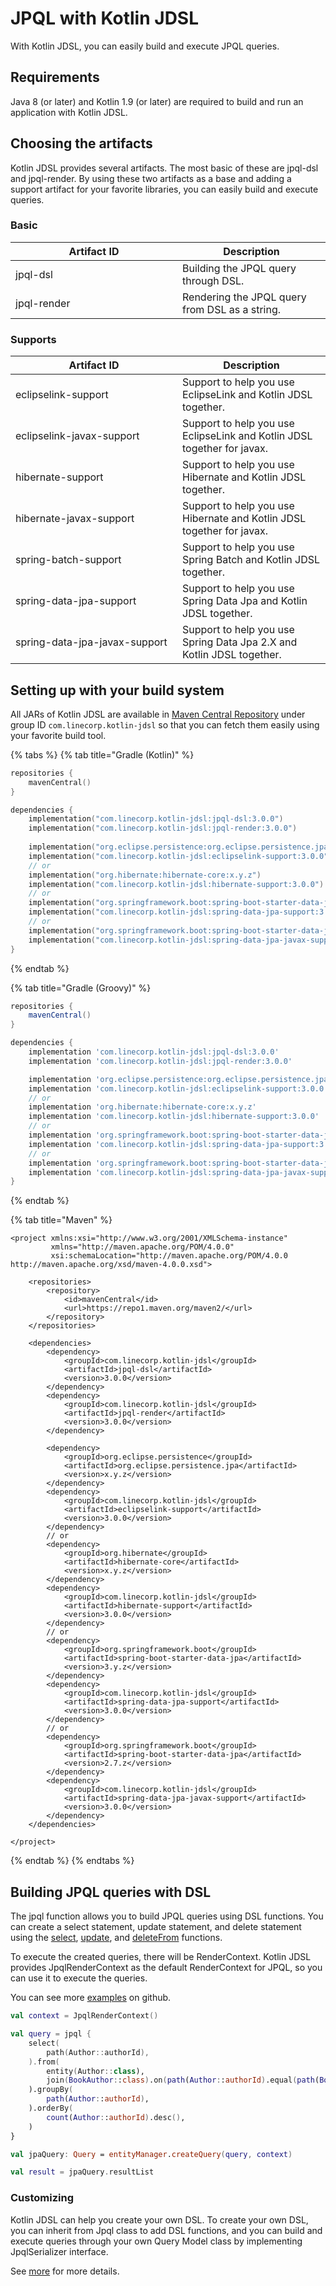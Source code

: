 # JPQL with Kotlin JDSL

With Kotlin JDSL, you can easily build and execute JPQL queries.

## Requirements <a href="#setting-up-with-a-build-system" id="setting-up-with-a-build-system"></a>

Java 8 (or later) and Kotlin 1.9 (or later) are required to build and run an application with Kotlin JDSL.

## Choosing the artifacts <a href="#setting-up-with-a-build-system" id="setting-up-with-a-build-system"></a>

Kotlin JDSL provides several artifacts. The most basic of these are jpql-dsl and jpql-render. By using these two artifacts as a base and adding a support artifact for your favorite libraries, you can easily build and execute queries.

### Basic

<table><thead><tr><th width="251">Artifact ID</th><th>Description</th></tr></thead><tbody><tr><td>jpql-dsl</td><td>Building the JPQL query through DSL.</td></tr><tr><td>jpql-render</td><td>Rendering the JPQL query from DSL as a string.</td></tr></tbody></table>

### Supports

<table><thead><tr><th width="251">Artifact ID</th><th>Description</th></tr></thead><tbody><tr><td>eclipselink-support</td><td>Support to help you use EclipseLink and Kotlin JDSL together.</td></tr><tr><td>eclipselink-javax-support</td><td>Support to help you use EclipseLink and Kotlin JDSL together for javax.</td></tr><tr><td>hibernate-support</td><td>Support to help you use Hibernate and Kotlin JDSL together.</td></tr><tr><td>hibernate-javax-support</td><td>Support to help you use Hibernate and Kotlin JDSL together for javax.</td></tr><tr><td>spring-batch-support</td><td>Support to help you use Spring Batch and Kotlin JDSL together.</td></tr><tr><td>spring-data-jpa-support</td><td>Support to help you use Spring Data Jpa and Kotlin JDSL together.</td></tr><tr><td>spring-data-jpa-javax-support</td><td>Support to help you use Spring Data Jpa 2.X and Kotlin JDSL together.</td></tr></tbody></table>

## Setting up with your build system <a href="#setting-up-with-a-build-system" id="setting-up-with-a-build-system"></a>

All JARs of Kotlin JDSL are available in [Maven Central Repository](https://central.sonatype.com/search?q=g%3Acom.linecorp.kotlin-jdsl) under group ID `com.linecorp.kotlin-jdsl` so that you can fetch them easily using your favorite build tool.

{% tabs %}
{% tab title="Gradle (Kotlin)" %}
```kotlin
repositories {
    mavenCentral()
}

dependencies {
    implementation("com.linecorp.kotlin-jdsl:jpql-dsl:3.0.0")
    implementation("com.linecorp.kotlin-jdsl:jpql-render:3.0.0")
    
    implementation("org.eclipse.persistence:org.eclipse.persistence.jpa:x.y.z")
    implementation("com.linecorp.kotlin-jdsl:eclipselink-support:3.0.0")
    // or
    implementation("org.hibernate:hibernate-core:x.y.z")
    implementation("com.linecorp.kotlin-jdsl:hibernate-support:3.0.0")
    // or
    implementation("org.springframework.boot:spring-boot-starter-data-jpa:3.y.z")
    implementation("com.linecorp.kotlin-jdsl:spring-data-jpa-support:3.0.0")
    // or
    implementation("org.springframework.boot:spring-boot-starter-data-jpa:2.7.z")
    implementation("com.linecorp.kotlin-jdsl:spring-data-jpa-javax-support:3.0.0")
}
```
{% endtab %}

{% tab title="Gradle (Groovy)" %}
```groovy
repositories {
    mavenCentral()
}

dependencies {
    implementation 'com.linecorp.kotlin-jdsl:jpql-dsl:3.0.0'
    implementation 'com.linecorp.kotlin-jdsl:jpql-render:3.0.0'

    implementation 'org.eclipse.persistence:org.eclipse.persistence.jpa:x.y.z'
    implementation 'com.linecorp.kotlin-jdsl:eclipselink-support:3.0.0'
    // or
    implementation 'org.hibernate:hibernate-core:x.y.z'
    implementation 'com.linecorp.kotlin-jdsl:hibernate-support:3.0.0'
    // or
    implementation 'org.springframework.boot:spring-boot-starter-data-jpa:3.y.z'
    implementation 'com.linecorp.kotlin-jdsl:spring-data-jpa-support:3.0.0'
    // or
    implementation 'org.springframework.boot:spring-boot-starter-data-jpa:2.7.z'
    implementation 'com.linecorp.kotlin-jdsl:spring-data-jpa-javax-support:3.0.0'
}
```
{% endtab %}

{% tab title="Maven" %}
```markup
<project xmlns:xsi="http://www.w3.org/2001/XMLSchema-instance"
         xmlns="http://maven.apache.org/POM/4.0.0"
         xsi:schemaLocation="http://maven.apache.org/POM/4.0.0 http://maven.apache.org/xsd/maven-4.0.0.xsd">
         
    <repositories>
        <repository>
            <id>mavenCentral</id>
            <url>https://repo1.maven.org/maven2/</url>
        </repository>
    </repositories>
    
    <dependencies>
        <dependency>
            <groupId>com.linecorp.kotlin-jdsl</groupId>
            <artifactId>jpql-dsl</artifactId>
            <version>3.0.0</version>
        </dependency>
        <dependency>
            <groupId>com.linecorp.kotlin-jdsl</groupId>
            <artifactId>jpql-render</artifactId>
            <version>3.0.0</version>
        </dependency>

        <dependency>
            <groupId>org.eclipse.persistence</groupId>
            <artifactId>org.eclipse.persistence.jpa</artifactId>
            <version>x.y.z</version>
        </dependency>
        <dependency>
            <groupId>com.linecorp.kotlin-jdsl</groupId>
            <artifactId>eclipselink-support</artifactId>
            <version>3.0.0</version>
        </dependency>
        // or
        <dependency>
            <groupId>org.hibernate</groupId>
            <artifactId>hibernate-core</artifactId>
            <version>x.y.z</version>
        </dependency>
        <dependency>
            <groupId>com.linecorp.kotlin-jdsl</groupId>
            <artifactId>hibernate-support</artifactId>
            <version>3.0.0</version>
        </dependency>
        // or
        <dependency>
            <groupId>org.springframework.boot</groupId>
            <artifactId>spring-boot-starter-data-jpa</artifactId>
            <version>3.y.z</version>
        </dependency>
        <dependency>
            <groupId>com.linecorp.kotlin-jdsl</groupId>
            <artifactId>spring-data-jpa-support</artifactId>
            <version>3.0.0</version>
        </dependency>
        // or
        <dependency>
            <groupId>org.springframework.boot</groupId>
            <artifactId>spring-boot-starter-data-jpa</artifactId>
            <version>2.7.z</version>
        </dependency>
        <dependency>
            <groupId>com.linecorp.kotlin-jdsl</groupId>
            <artifactId>spring-data-jpa-javax-support</artifactId>
            <version>3.0.0</version>
        </dependency>
    </dependencies>

</project>
```
{% endtab %}
{% endtabs %}

## Building JPQL queries with DSL

The jpql function allows you to build JPQL queries using DSL functions. You can create a select statement, update statement, and delete statement using the [select](statements.md#select-statement), [update](statements.md#update-statement), and [deleteFrom](statements.md#delete-statement) functions.

To execute the created queries, there will be RenderContext. Kotlin JDSL provides JpqlRenderContext as the default RenderContext for JPQL, so you can use it to execute the queries.

You can see more [examples](https://github.com/line/kotlin-jdsl/tree/main/example) on github.

```kotlin
val context = JpqlRenderContext()

val query = jpql {
    select(
        path(Author::authorId),
    ).from(
        entity(Author::class),
        join(BookAuthor::class).on(path(Author::authorId).equal(path(BookAuthor::authorId))),
    ).groupBy(
        path(Author::authorId),
    ).orderBy(
        count(Author::authorId).desc(),
    )
}

val jpaQuery: Query = entityManager.createQuery(query, context)

val result = jpaQuery.resultList
```

### Customizing

Kotlin JDSL can help you create your own DSL. To create your own DSL, you can inherit from Jpql class to add DSL functions, and you can build and execute queries through your own Query Model class by implementing JpqlSerializer interface.&#x20;

See [more](customizing.md) for more details.
